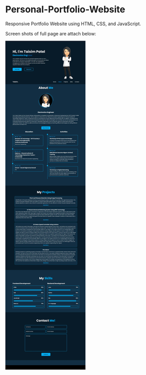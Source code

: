 # Personal-Portfolio-Website

Responsive Portfolio Website using HTML, CSS, and JavaScript.


Screen shots of full page are attach below:


![image alt](https://github.com/taisimpatel/Personal-Portfolio-Website/blob/main/Screenshot_24-2-2025_15120_127.0.0.1.jpeg?raw=true)


